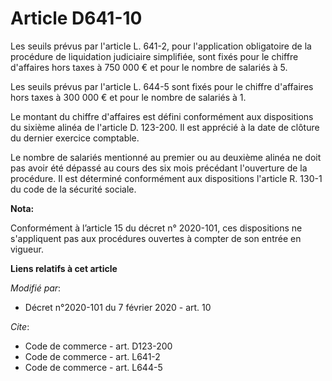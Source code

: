 # Article D641-10

Les seuils prévus par l'article L. 641-2, pour l'application obligatoire de la procédure de liquidation judiciaire
simplifiée, sont fixés pour le chiffre d'affaires hors taxes à 750 000 € et pour le nombre de salariés à 5.

Les seuils prévus par l'article L. 644-5 sont fixés pour le chiffre d'affaires hors taxes à 300 000 € et pour le nombre de
salariés à 1.

Le montant du chiffre d'affaires est défini conformément aux dispositions du sixième alinéa de l'article D. 123-200. Il est
apprécié à la date de clôture du dernier exercice comptable.

Le nombre de salariés mentionné au premier ou au deuxième alinéa ne doit pas avoir été dépassé au cours des six mois
précédant l'ouverture de la procédure. Il est déterminé conformément aux dispositions l'article R. 130-1 du code de la
sécurité sociale.

**Nota:**

Conformément à l’article 15 du décret n° 2020-101, ces dispositions ne s'appliquent pas aux procédures ouvertes à compter de
son entrée en vigueur.

**Liens relatifs à cet article**

_Modifié par_:

  - Décret n°2020-101 du 7 février 2020 - art. 10

_Cite_:

  - Code de commerce - art. D123-200
  - Code de commerce - art. L641-2
  - Code de commerce - art. L644-5
